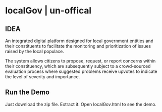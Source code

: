# localGov | un-offical

## IDEA
An integrated digital platform designed for local government entities and their constituents
to facilitate the monitoring and prioritization of issues raised by the local populace.

The system allows citizens to propose, request, or report concerns within their constituency, 
which are subsequently subject to a crowd-sourced evaluation process where suggested problems 
receive upvotes to indicate the level of severity and importance.

## Run the Demo
Just download the zip file.
Extract it.
Open localGov.html to see the demo.
